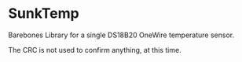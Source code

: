 # SunkTemp
Barebones Library for a single DS18B20 OneWire temperature sensor.

The CRC is not used to confirm anything, at this time.
